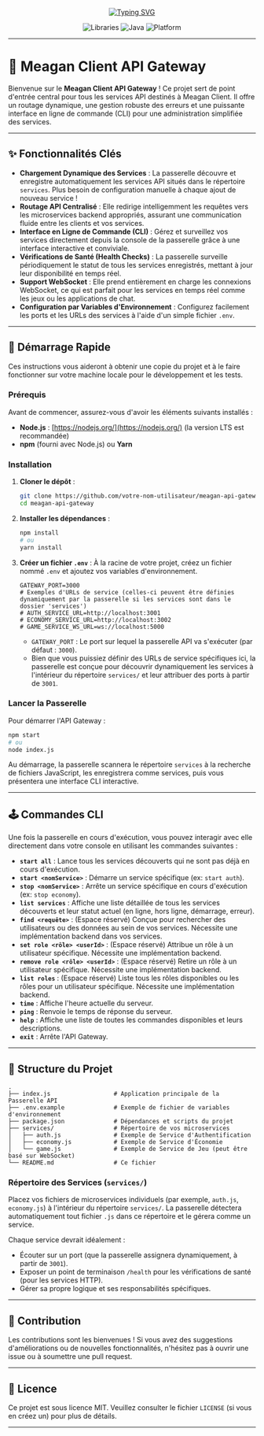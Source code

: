 <p align="center">
    <a href="https://git.io/typing-svg">
        <img src="https://readme-typing-svg.demolab.com?font=Rubik+Medium&size=30&duration=1609&pause=3000&color=9F9F9F&width=140&lines=Narza_ay" alt="Typing SVG" />
    </a>
</p>

<div align="center"> <img src="https://img.shields.io/badge/Built%20with%20-JDA%20&%20LavaPlayer-0078D6?style=for-the-badge" alt="Libraries"> <img src="https://img.shields.io/badge/Language-Java-ED8B00?style=for-the-badge" alt="Java"> <img src="https://img.shields.io/badge/Platform-Discord-7289DA?style=for-the-badge" alt="Platform"> </div>

-----

# 🔮 Meagan Client API Gateway

Bienvenue sur le **Meagan Client API Gateway** \! Ce projet sert de point d'entrée central pour tous les services API destinés à Meagan Client. Il offre un routage dynamique, une gestion robuste des erreurs et une puissante interface en ligne de commande (CLI) pour une administration simplifiée des services.

-----

## ✨ Fonctionnalités Clés

  * **Chargement Dynamique des Services** : La passerelle découvre et enregistre automatiquement les services API situés dans le répertoire `services`. Plus besoin de configuration manuelle à chaque ajout de nouveau service \!
  * **Routage API Centralisé** : Elle redirige intelligemment les requêtes vers les microservices backend appropriés, assurant une communication fluide entre les clients et vos services.
  * **Interface en Ligne de Commande (CLI)** : Gérez et surveillez vos services directement depuis la console de la passerelle grâce à une interface interactive et conviviale.
  * **Vérifications de Santé (Health Checks)** : La passerelle surveille périodiquement le statut de tous les services enregistrés, mettant à jour leur disponibilité en temps réel.
  * **Support WebSocket** : Elle prend entièrement en charge les connexions WebSocket, ce qui est parfait pour les services en temps réel comme les jeux ou les applications de chat.
  * **Configuration par Variables d'Environnement** : Configurez facilement les ports et les URLs des services à l'aide d'un simple fichier `.env`.

-----

## 🚀 Démarrage Rapide

Ces instructions vous aideront à obtenir une copie du projet et à le faire fonctionner sur votre machine locale pour le développement et les tests.

### Prérequis

Avant de commencer, assurez-vous d'avoir les éléments suivants installés :

  * **Node.js** : [https://nodejs.org/](https://nodejs.org/) (la version LTS est recommandée)
  * **npm** (fourni avec Node.js) ou **Yarn**

### Installation

1.  **Cloner le dépôt** :

    ```bash
    git clone https://github.com/votre-nom-utilisateur/meagan-api-gateway.git
    cd meagan-api-gateway
    ```

2.  **Installer les dépendances** :

    ```bash
    npm install
    # ou
    yarn install
    ```

3.  **Créer un fichier `.env`** :
    À la racine de votre projet, créez un fichier nommé `.env` et ajoutez vos variables d'environnement.

    ```
    GATEWAY_PORT=3000
    # Exemples d'URLs de service (celles-ci peuvent être définies dynamiquement par la passerelle si les services sont dans le dossier 'services')
    # AUTH_SERVICE_URL=http://localhost:3001
    # ECONOMY_SERVICE_URL=http://localhost:3002
    # GAME_SERVICE_WS_URL=ws://localhost:5000
    ```

      * `GATEWAY_PORT` : Le port sur lequel la passerelle API va s'exécuter (par défaut : `3000`).
      * Bien que vous puissiez définir des URLs de service spécifiques ici, la passerelle est conçue pour découvrir dynamiquement les services à l'intérieur du répertoire `services/` et leur attribuer des ports à partir de `3001`.

### Lancer la Passerelle

Pour démarrer l'API Gateway :

```bash
npm start
# ou
node index.js
```

Au démarrage, la passerelle scannera le répertoire `services` à la recherche de fichiers JavaScript, les enregistrera comme services, puis vous présentera une interface CLI interactive.

-----

## 🕹️ Commandes CLI

Une fois la passerelle en cours d'exécution, vous pouvez interagir avec elle directement dans votre console en utilisant les commandes suivantes :

  * **`start all`** : Lance tous les services découverts qui ne sont pas déjà en cours d'exécution.
  * **`start <nomService>`** : Démarre un service spécifique (ex: `start auth`).
  * **`stop <nomService>`** : Arrête un service spécifique en cours d'exécution (ex: `stop economy`).
  * **`list services`** : Affiche une liste détaillée de tous les services découverts et leur statut actuel (en ligne, hors ligne, démarrage, erreur).
  * **`find <requête>`** : (Espace réservé) Conçue pour rechercher des utilisateurs ou des données au sein de vos services. Nécessite une implémentation backend dans vos services.
  * **`set role <rôle> <userId>`** : (Espace réservé) Attribue un rôle à un utilisateur spécifique. Nécessite une implémentation backend.
  * **`remove role <rôle> <userId>`** : (Espace réservé) Retire un rôle à un utilisateur spécifique. Nécessite une implémentation backend.
  * **`list roles`** : (Espace réservé) Liste tous les rôles disponibles ou les rôles pour un utilisateur spécifique. Nécessite une implémentation backend.
  * **`time`** : Affiche l'heure actuelle du serveur.
  * **`ping`** : Renvoie le temps de réponse du serveur.
  * **`help`** : Affiche une liste de toutes les commandes disponibles et leurs descriptions.
  * **`exit`** : Arrête l'API Gateway.

-----

## 📁 Structure du Projet

```
.
├── index.js                  # Application principale de la Passerelle API
├── .env.example              # Exemple de fichier de variables d'environnement
├── package.json              # Dépendances et scripts du projet
├── services/                 # Répertoire de vos microservices
│   ├── auth.js               # Exemple de Service d'Authentification
│   ├── economy.js            # Exemple de Service d'Économie
│   └── game.js               # Exemple de Service de Jeu (peut être basé sur WebSocket)
└── README.md                 # Ce fichier
```

### Répertoire des Services (`services/`)

Placez vos fichiers de microservices individuels (par exemple, `auth.js`, `economy.js`) à l'intérieur du répertoire `services/`. La passerelle détectera automatiquement tout fichier `.js` dans ce répertoire et le gérera comme un service.

Chaque service devrait idéalement :

  * Écouter sur un port (que la passerelle assignera dynamiquement, à partir de `3001`).
  * Exposer un point de terminaison `/health` pour les vérifications de santé (pour les services HTTP).
  * Gérer sa propre logique et ses responsabilités spécifiques.

-----

## 🤝 Contribution

Les contributions sont les bienvenues \! Si vous avez des suggestions d'améliorations ou de nouvelles fonctionnalités, n'hésitez pas à ouvrir une issue ou à soumettre une pull request.

-----

## 📄 Licence

Ce projet est sous licence MIT. Veuillez consulter le fichier `LICENSE` (si vous en créez un) pour plus de détails.

-----
